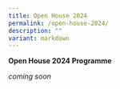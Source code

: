 ```yaml
---
title: Open House 2024
permalink: /open-house-2024/
description: ""
variant: markdown
---
```

**Open House 2024 Programme**

*coming soon*